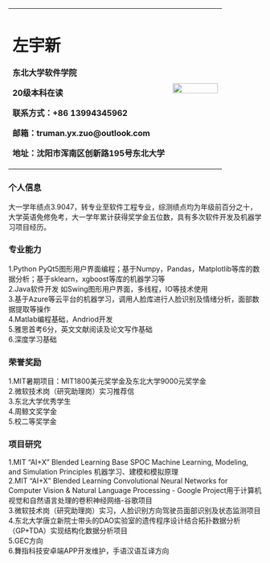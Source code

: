 <table border="0">
  <tr>
    <td width="75%">
      <h1>左宇新</h1>
      <p><b>东北大学软件学院</b></p>
      <p><b>20级本科在读</b></p>
      <p><b>联系方式：+86 13994345962</b></p>
      <p><b>邮箱：truman.yx.zuo@outlook.com</b></p>
      <p><b>地址：沈阳市浑南区创新路195号东北大学</b></p>
    </td>
    <td width="25%">
      <img src="https://z3.ax1x.com/2021/09/25/4szkNR.jpg" width="100%">      
    </td>
  </tr>
</table>

### 个人信息
大一学年绩点3.9047，转专业至软件工程专业，综测绩点均为年级前百分之十，大学英语免修免考，大一学年累计获得奖学金五位数，具有多次软件开发及机器学习项目经历。

### 专业能力
1.Python PyQt5图形用户界面编程；基于Numpy，Pandas，Matplotlib等库的数据分析；基于sklearn，xgboost等库的机器学习等  
2.Java软件开发 如Swing图形用户界面，多线程，IO等技术使用  
3.基于Azure等云平台的机器学习，调用人脸库进行人脸识别及情绪分析，面部数据提取等操作  
4.Matlab编程基础，Andriod开发  
5.雅思首考6分，英文文献阅读及论文写作基础  
6.深度学习基础

### 荣誉奖励
1.MIT暑期项目：MIT1800美元奖学金及东北大学9000元奖学金  
2.微软技术岗（研究助理岗）实习推荐信  
3.东北大学优秀学生  
4.周鲸文奖学金  
5.校二等奖学金
 
### 项目研究
1.MIT “AI+X” Blended Learning Base SPOC Machine Learning, Modeling, and Simulation Principles 机器学习、建模和模拟原理  
2.MIT “AI+X” Blended Learning Convolutional Neural Networks for Computer Vision & Natural Language Processing - Google Project用于计算机视觉和自然语言处理的卷积神经网络-谷歌项目  
3.微软技术岗（研究助理岗）实习，人脸识别方向驾驶员面部识别及状态监测项目  
4.东北大学唐立新院士带头的DAO实验室的遗传程序设计结合拓扑数据分析（GP+TDA）实现结构化数据分析项目  
5.GEC方向  
6.舞指科技安卓端APP开发维护，手语汉语互译方向  
